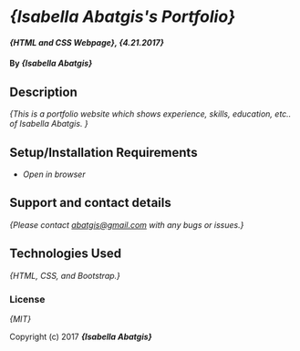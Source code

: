 # _{Isabella Abatgis's Portfolio}_

#### _{HTML and CSS Webpage}, {4.21.2017}_

#### By _**{Isabella Abatgis}**_

## Description

_{This is a portfolio website which shows experience, skills, education, etc.. of Isabella Abatgis. }_

## Setup/Installation Requirements

* _Open in browser_

## Support and contact details

_{Please contact abatgis@gmail.com with any bugs or issues.}_

## Technologies Used

_{HTML, CSS, and Bootstrap.}_

### License

*{MIT}*

Copyright (c) 2017 **_{Isabella Abatgis}_**
